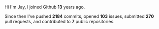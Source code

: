 Hi I'm Jay, I joined Github **13** years ago.

Since then I've pushed **2184** commits, opened **103** issues, submitted **270** pull requests, and contributed to **7** public repositories.
